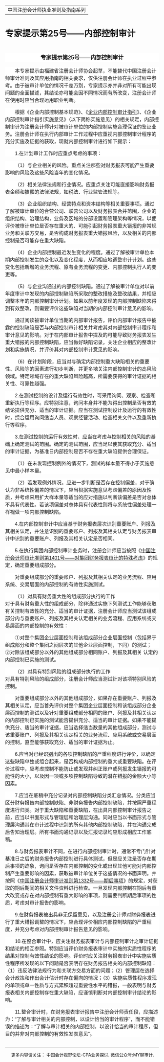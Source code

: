 ﻿<!DOCTYPE HTML PUBLIC "-//W3C//DTD HTML 4.0 Transitional//EN">
<HTML xmlns:o = "urn:schemas-microsoft-com:office:office"><HEAD><TITLE>专家提示第25号——内部控制审计</TITLE>
<META content="text/html; charset=gb2312" http-equiv=Content-Type>
<META name=GENERATOR content="MSHTML 11.00.10570.1001"><LINK rel=stylesheet 
href="_template.css"></HEAD>
<BODY>
<DIV id=nsbanner>
<DIV id=bannerrow1>
<TABLE class=bannerparthead>
  <TBODY>
  <TR id=hdr>
    <TD class=runninghead noWrap>中国注册会计师执业准则及指南系列</TD></TR></TBODY></TABLE></DIV>
<DIV id=titlerow>
<H1 class=dtH1>专家提示第25号——内部控制审计</H1></DIV></DIV>
<DIV id=nstext><BR>
<P class=MsoNormal 
style="BACKGROUND: white; TEXT-ALIGN: center; MARGIN: 7.5pt 0cm 0pt; LINE-HEIGHT: 22.5pt; mso-pagination: widow-orphan" 
align=center><A name=_GoBack></A><B><SPAN 
style='FONT-SIZE: 13.5pt; FONT-FAMILY: "微软雅黑",sans-serif; mso-bidi-font-family: 宋体; mso-font-kerning: 0pt'>专家提示第<SPAN 
lang=EN-US>25</SPAN>号——内部控制审计<SPAN lang=EN-US><o:p></o:p></SPAN></SPAN></B></P>
<P class=MsoNormal 
style="BACKGROUND: white; TEXT-ALIGN: left; MARGIN: 11.25pt 0cm 0pt; TEXT-INDENT: 24pt; mso-pagination: widow-orphan" 
align=left><A name=No2></A><SPAN 
style='FONT-SIZE: 12pt; FONT-FAMILY: "微软雅黑",sans-serif; mso-bidi-font-family: 宋体; mso-font-kerning: 0pt'>本专家提示由福建省注册会计师协会起草，不能替代中国注册会计师审计准则及其应用指南的相关要求，仅供注册会计师在执业过程中参考。由于被审计单位的情况千差万别，专家提示亦并非对所有可能出现问题的全面描述，其结论亦可能会因不同情况而有所改变，注册会计师在使用时应当合理运用职业判断。<SPAN 
lang=EN-US><o:p></o:p></SPAN></SPAN></P>
<P class=MsoNormal 
style="BACKGROUND: white; TEXT-ALIGN: left; MARGIN: 11.25pt 0cm 0pt; TEXT-INDENT: 24pt; mso-pagination: widow-orphan" 
align=left><A name=No3></A><SPAN 
style='FONT-SIZE: 12pt; FONT-FAMILY: "微软雅黑",sans-serif; mso-bidi-font-family: 宋体; mso-font-kerning: 0pt'>根据《企业内部控制基本规范》、《<U>企业内部控制审计指引</U>》、《企业内部控制审计指引实施意见》（以下简称实施意见）的相关规定，内部控制审计为注册会计师针对被审计单位的内部控制实施合理保证的鉴证业务。注册会计师在执行内部审计工作过程中应重视内部控制审计程序的充分实施及证据的获取，现就内部控制审计进行如下提示：<SPAN 
lang=EN-US><o:p></o:p></SPAN></SPAN></P>
<P class=MsoNormal 
style="BACKGROUND: white; TEXT-ALIGN: left; MARGIN: 11.25pt 0cm 0pt; TEXT-INDENT: 24pt; mso-pagination: widow-orphan" 
align=left><A name=No4_D1></A><SPAN lang=EN-US 
style='FONT-SIZE: 12pt; FONT-FAMILY: "微软雅黑",sans-serif; mso-bidi-font-family: 宋体; mso-font-kerning: 0pt'>1.</SPAN><SPAN 
style='FONT-SIZE: 12pt; FONT-FAMILY: "微软雅黑",sans-serif; mso-bidi-font-family: 宋体; mso-font-kerning: 0pt'>在计划审计工作时应重点考虑的事项：<SPAN 
lang=EN-US><o:p></o:p></SPAN></SPAN></P>
<P class=MsoNormal 
style="BACKGROUND: white; TEXT-ALIGN: left; MARGIN: 11.25pt 0cm 0pt; TEXT-INDENT: 24pt; mso-pagination: widow-orphan" 
align=left><A name=No5_D1></A><SPAN 
style='FONT-SIZE: 12pt; FONT-FAMILY: "微软雅黑",sans-serif; mso-bidi-font-family: 宋体; mso-font-kerning: 0pt'>（<SPAN 
lang=EN-US>1</SPAN>）与企业相关的风险。重点关注那些对财务报表可能产生重要影响的风险及这些风险当年的变化情况。<SPAN 
lang=EN-US><o:p></o:p></SPAN></SPAN></P>
<P class=MsoNormal 
style="BACKGROUND: white; TEXT-ALIGN: left; MARGIN: 11.25pt 0cm 0pt; TEXT-INDENT: 24pt; mso-pagination: widow-orphan" 
align=left><A name=No6_D2></A><SPAN 
style='FONT-SIZE: 12pt; FONT-FAMILY: "微软雅黑",sans-serif; mso-bidi-font-family: 宋体; mso-font-kerning: 0pt'>（<SPAN 
lang=EN-US>2</SPAN>）相关法律法规和行业情况。应重点关注可能直接影响财务报表金额和披露的法律法规，如税法、行业监管法规等。<SPAN 
lang=EN-US><o:p></o:p></SPAN></SPAN></P>
<P class=MsoNormal 
style="BACKGROUND: white; TEXT-ALIGN: left; MARGIN: 11.25pt 0cm 0pt; TEXT-INDENT: 24pt; mso-pagination: widow-orphan" 
align=left><A name=No7_D3></A><SPAN 
style='FONT-SIZE: 12pt; FONT-FAMILY: "微软雅黑",sans-serif; mso-bidi-font-family: 宋体; mso-font-kerning: 0pt'>（<SPAN 
lang=EN-US>3</SPAN>）企业组织结构、经营特点和资本结构等相关重要事项。通过了解被审计单位的合营公司、联营公司以及财务报表合并范围，企业的组织结构、治理结构，业务及区域的分部设置和管理架构等情况，以便评价被审计单位是否存在重大的、可能引起财务报表重大错报的非常规业务和关联方交易，是否构成财务报表重大错报风险，以及相关的内部控制是否可能存在重大缺陷。<SPAN 
lang=EN-US><o:p></o:p></SPAN></SPAN></P>
<P class=MsoNormal 
style="BACKGROUND: white; TEXT-ALIGN: left; MARGIN: 11.25pt 0cm 0pt; TEXT-INDENT: 24pt; mso-pagination: widow-orphan" 
align=left><A name=No8_D4></A><SPAN 
style='FONT-SIZE: 12pt; FONT-FAMILY: "微软雅黑",sans-serif; mso-bidi-font-family: 宋体; mso-font-kerning: 0pt'>（<SPAN 
lang=EN-US>4</SPAN>）企业内部控制最近发生变化的程度。通过了解被审计单位本期内部控制发生的变化以及变化程度，从而相应地调整审计计划。这些变化包括新增的业务流程、原有业务流程的变更、内部控制执行人的变更等。<SPAN 
lang=EN-US><o:p></o:p></SPAN></SPAN></P>
<P class=MsoNormal 
style="BACKGROUND: white; TEXT-ALIGN: left; MARGIN: 11.25pt 0cm 0pt; TEXT-INDENT: 24pt; mso-pagination: widow-orphan" 
align=left><A name=No9_D5></A><SPAN 
style='FONT-SIZE: 12pt; FONT-FAMILY: "微软雅黑",sans-serif; mso-bidi-font-family: 宋体; mso-font-kerning: 0pt'>（<SPAN 
lang=EN-US>5</SPAN>）与企业沟通过的内部控制缺陷。通过了解被审计单位对以前年度审计中发现的内部控制缺陷所采取的整改措施及整改结果，并相应调整本年的内部控制审计计划。如果以前年度发现的内部控制缺陷未得到有效整改，则需要评价这些缺陷对当期的内部控制审计意见的影响。<SPAN 
lang=EN-US><o:p></o:p></SPAN></SPAN></P>
<P class=MsoNormal 
style="BACKGROUND: white; TEXT-ALIGN: left; MARGIN: 11.25pt 0cm 0pt; TEXT-INDENT: 24pt; mso-pagination: widow-orphan" 
align=left><A name=No10></A><SPAN 
style='FONT-SIZE: 12pt; FONT-FAMILY: "微软雅黑",sans-serif; mso-bidi-font-family: 宋体; mso-font-kerning: 0pt'>通过阅读被审计单位当期的内部审计报告，评价内部审计报告中披露的控制缺陷是否与内部控制审计相关并考虑其对内部控制审计程序和审计意见的影响。对于在内部审计报告中提及的可能导致财务报表发生重大错报的内部控制缺陷，应当做好缺陷记录，关注企业相应的整改计划和实施情况，并评价其对内部控制审计意见的影响。<SPAN 
lang=EN-US><o:p></o:p></SPAN></SPAN></P>
<P class=MsoNormal 
style="BACKGROUND: white; TEXT-ALIGN: left; MARGIN: 11.25pt 0cm 0pt; TEXT-INDENT: 24pt; mso-pagination: widow-orphan" 
align=left><A name=No11_D6></A><SPAN 
style='FONT-SIZE: 12pt; FONT-FAMILY: "微软雅黑",sans-serif; mso-bidi-font-family: 宋体; mso-font-kerning: 0pt'>（<SPAN 
lang=EN-US>6</SPAN>）在计划阶段，应当对与确定内部控制重大缺陷相关的重要性、风险等的因素进行初步判断，并更多地关注内部控制审计的高风险领域。特定领域存在的重大缺陷风险越高，所需要获得的审计证据的相关性、可靠性越强。<SPAN 
lang=EN-US><o:p></o:p></SPAN></SPAN></P>
<P class=MsoNormal 
style="BACKGROUND: white; TEXT-ALIGN: left; MARGIN: 11.25pt 0cm 0pt; TEXT-INDENT: 24pt; mso-pagination: widow-orphan" 
align=left><A name=No12_D2></A><SPAN lang=EN-US 
style='FONT-SIZE: 12pt; FONT-FAMILY: "微软雅黑",sans-serif; mso-bidi-font-family: 宋体; mso-font-kerning: 0pt'>2.</SPAN><SPAN 
style='FONT-SIZE: 12pt; FONT-FAMILY: "微软雅黑",sans-serif; mso-bidi-font-family: 宋体; mso-font-kerning: 0pt'>在测试控制的设计及运行有效性时，可采用询问、观察、检查和重新执行等程序。应特别注意，询问本身并不能为得出控制是否有效的结论提供充分、适当的审计证据。应当在测试控制设计及运行的有效性时，综合运用询问适当人员、观察经营活动、检查相关文件以及重新执行等程序。<SPAN 
lang=EN-US><o:p></o:p></SPAN></SPAN></P>
<P class=MsoNormal 
style="BACKGROUND: white; TEXT-ALIGN: left; MARGIN: 11.25pt 0cm 0pt; TEXT-INDENT: 24pt; mso-pagination: widow-orphan" 
align=left><A name=No13_D3></A><SPAN lang=EN-US 
style='FONT-SIZE: 12pt; FONT-FAMILY: "微软雅黑",sans-serif; mso-bidi-font-family: 宋体; mso-font-kerning: 0pt'>3.</SPAN><SPAN 
style='FONT-SIZE: 12pt; FONT-FAMILY: "微软雅黑",sans-serif; mso-bidi-font-family: 宋体; mso-font-kerning: 0pt'>在测试控制的运行有效性时，应当在考虑与控制相关的风险的基础上确定测试的范围。确定的测试范围，应当足以使其获取充分、适当的审计证据，为基准日内部控制是否不存在重大缺陷提供合理保证。<SPAN 
lang=EN-US><o:p></o:p></SPAN></SPAN></P>
<P class=MsoNormal 
style="BACKGROUND: white; TEXT-ALIGN: left; MARGIN: 11.25pt 0cm 0pt; TEXT-INDENT: 24pt; mso-pagination: widow-orphan" 
align=left><A name=No14_D1></A><SPAN 
style='FONT-SIZE: 12pt; FONT-FAMILY: "微软雅黑",sans-serif; mso-bidi-font-family: 宋体; mso-font-kerning: 0pt'>（<SPAN 
lang=EN-US>1</SPAN>）在未发现控制例外的情况下，测试的样本量不得小于实施意见中最小样本量。<SPAN 
lang=EN-US><o:p></o:p></SPAN></SPAN></P>
<P class=MsoNormal 
style="BACKGROUND: white; TEXT-ALIGN: left; MARGIN: 11.25pt 0cm 0pt; TEXT-INDENT: 24pt; mso-pagination: widow-orphan" 
align=left><A name=No15_D2></A><SPAN 
style='FONT-SIZE: 12pt; FONT-FAMILY: "微软雅黑",sans-serif; mso-bidi-font-family: 宋体; mso-font-kerning: 0pt'>（<SPAN 
lang=EN-US>2</SPAN>）若发现例外情况，应进一步判断是否存在控制偏差，对于确认为非系统性偏差的情况下，应当根据实施意见考虑偏差的原因及性质，并考虑采用扩大样本量等适当的应对措施以判断该偏差是否对总体不具有代表性。若该项偏差对总体具有代表性则将与系统性偏差处理一样视做一项内部控制缺陷。<SPAN 
lang=EN-US><o:p></o:p></SPAN></SPAN></P>
<P class=MsoNormal 
style="BACKGROUND: white; TEXT-ALIGN: left; MARGIN: 11.25pt 0cm 0pt; TEXT-INDENT: 24pt; mso-pagination: widow-orphan" 
align=left><A name=No16_D4></A><SPAN lang=EN-US 
style='FONT-SIZE: 12pt; FONT-FAMILY: "微软雅黑",sans-serif; mso-bidi-font-family: 宋体; mso-font-kerning: 0pt'>4.</SPAN><SPAN 
style='FONT-SIZE: 12pt; FONT-FAMILY: "微软雅黑",sans-serif; mso-bidi-font-family: 宋体; mso-font-kerning: 0pt'>在内部控制审计中应当基于财务报表层次识别重要账户、列报及其相关认定，并注意识别的重要账户、列报及其相关认定与财务报表审计中识别的重要账户、列报及其相关认定是否相同。<SPAN 
lang=EN-US><o:p></o:p></SPAN></SPAN></P>
<P class=MsoNormal 
style="BACKGROUND: white; TEXT-ALIGN: left; MARGIN: 11.25pt 0cm 0pt; TEXT-INDENT: 24pt; mso-pagination: widow-orphan" 
align=left><A name=No17_D5></A><SPAN lang=EN-US 
style='FONT-SIZE: 12pt; FONT-FAMILY: "微软雅黑",sans-serif; mso-bidi-font-family: 宋体; mso-font-kerning: 0pt'>5.</SPAN><SPAN 
style='FONT-SIZE: 12pt; FONT-FAMILY: "微软雅黑",sans-serif; mso-bidi-font-family: 宋体; mso-font-kerning: 0pt'>在执行集团内部控制审计业务时，注册会计师应当按照《<U>中国注册会计师审计准则第<SPAN 
lang=EN-US>1401</SPAN>号——对集团财务报表审计的特殊考虑</U>》的规定，确定重要组成部分。<SPAN 
lang=EN-US><o:p></o:p></SPAN></SPAN></P>
<P class=MsoNormal 
style="BACKGROUND: white; TEXT-ALIGN: left; MARGIN: 11.25pt 0cm 0pt; TEXT-INDENT: 24pt; mso-pagination: widow-orphan" 
align=left><A name=No18></A><SPAN 
style='FONT-SIZE: 12pt; FONT-FAMILY: "微软雅黑",sans-serif; mso-bidi-font-family: 宋体; mso-font-kerning: 0pt'>对重要组成部分的重要账户、列报及其相关认定的业务流程、应用系统、交易层面的内部控制的有效性实施测试。<SPAN 
lang=EN-US><o:p></o:p></SPAN></SPAN></P>
<P class=MsoNormal 
style="BACKGROUND: white; TEXT-ALIGN: left; MARGIN: 11.25pt 0cm 0pt; TEXT-INDENT: 24pt; mso-pagination: widow-orphan" 
align=left><A name=No19_D1></A><SPAN 
style='FONT-SIZE: 12pt; FONT-FAMILY: "微软雅黑",sans-serif; mso-bidi-font-family: 宋体; mso-font-kerning: 0pt'>（<SPAN 
lang=EN-US>1</SPAN>）对具有财务重大性的组成部分执行的工作<SPAN 
lang=EN-US><o:p></o:p></SPAN></SPAN></P>
<P class=MsoNormal 
style="TEXT-ALIGN: left; MARGIN: 0cm 0cm 0pt; mso-pagination: widow-orphan" 
align=left><SPAN 
style='FONT-SIZE: 12pt; FONT-FAMILY: "微软雅黑",sans-serif; BACKGROUND: white; mso-bidi-font-family: 宋体; mso-font-kerning: 0pt'>对于具有财务重大性的组成部分，除非通过实施下列测试工作能够获取有关控制有效性的充分、适当的审计证据，注册会计师应当测试该组成部分内与重要账户、列报及其相关认定相关的业务流程、应用系统或交易层面的内部控制的有效性：</SPAN><SPAN 
lang=EN-US 
style="FONT-SIZE: 12pt; FONT-FAMILY: 宋体; mso-bidi-font-family: 宋体; mso-font-kerning: 0pt"><o:p></o:p></SPAN></P>
<P class=MsoNormal 
style="BACKGROUND: white; TEXT-ALIGN: left; MARGIN: 11.25pt 0cm 0pt; TEXT-INDENT: 24pt; mso-pagination: widow-orphan" 
align=left><A name=No20></A><SPAN 
style='FONT-SIZE: 12pt; FONT-FAMILY: "微软雅黑",sans-serif; mso-bidi-font-family: 宋体; mso-font-kerning: 0pt'>①对整个集团企业层面控制和该组成部分企业层面控制（包括界于组成部分和整个集团之间层次的其他企业层面控制，下同）的测试；<SPAN 
lang=EN-US><o:p></o:p></SPAN></SPAN></P>
<P class=MsoNormal 
style="TEXT-ALIGN: left; MARGIN: 0cm 0cm 0pt; mso-pagination: widow-orphan" 
align=left><SPAN 
style='FONT-SIZE: 12pt; FONT-FAMILY: "微软雅黑",sans-serif; BACKGROUND: white; mso-bidi-font-family: 宋体; mso-font-kerning: 0pt'>②对除该组成部分以外的其他组成部分相同账户、列报及其相关 
认定的内部控制已实施的测试。</SPAN><SPAN lang=EN-US 
style="FONT-SIZE: 12pt; FONT-FAMILY: 宋体; mso-bidi-font-family: 宋体; mso-font-kerning: 0pt"><o:p></o:p></SPAN></P>
<P class=MsoNormal 
style="BACKGROUND: white; TEXT-ALIGN: left; MARGIN: 11.25pt 0cm 0pt; TEXT-INDENT: 24pt; mso-pagination: widow-orphan" 
align=left><A name=No21_D2></A><SPAN 
style='FONT-SIZE: 12pt; FONT-FAMILY: "微软雅黑",sans-serif; mso-bidi-font-family: 宋体; mso-font-kerning: 0pt'>（<SPAN 
lang=EN-US>2</SPAN>）对具有特别风险的组成部分执行的工作<SPAN 
lang=EN-US><o:p></o:p></SPAN></SPAN></P>
<P class=MsoNormal 
style="TEXT-ALIGN: left; MARGIN: 0cm 0cm 0pt; mso-pagination: widow-orphan" 
align=left><SPAN 
style='FONT-SIZE: 12pt; FONT-FAMILY: "微软雅黑",sans-serif; BACKGROUND: white; mso-bidi-font-family: 宋体; mso-font-kerning: 0pt'>对具有特别风险的组成部分，注册会计师应当测试针对该项特别风险的控制。</SPAN><SPAN 
lang=EN-US 
style="FONT-SIZE: 12pt; FONT-FAMILY: 宋体; mso-bidi-font-family: 宋体; mso-font-kerning: 0pt"><o:p></o:p></SPAN></P>
<P class=MsoNormal 
style="BACKGROUND: white; TEXT-ALIGN: left; MARGIN: 11.25pt 0cm 0pt; TEXT-INDENT: 24pt; mso-pagination: widow-orphan" 
align=left><A name=No22></A><SPAN 
style='FONT-SIZE: 12pt; FONT-FAMILY: "微软雅黑",sans-serif; mso-bidi-font-family: 宋体; mso-font-kerning: 0pt'>对重要组成部分以外的其他组成部分，如果存在重要账户、列报及其相关认定，应当首先评价对整个集团企业层面控制和该组成部分企业层面控制的测试以及针对重要组成部分相同的账户、列报及其相关认定的内部控制已实施的测试能否提供充分、适当的审计证据。如果不能提供充分、适当的审计证据，应当选择适当数量的其他组成部分，测试与该重要账户、列报及其相关认定相关的业务流程、应用系统或交易层面的控制，直至能够获取充分、适当的审计证据为止。<SPAN 
lang=EN-US><o:p></o:p></SPAN></SPAN></P>
<P class=MsoNormal 
style="BACKGROUND: white; TEXT-ALIGN: left; MARGIN: 11.25pt 0cm 0pt; TEXT-INDENT: 24pt; mso-pagination: widow-orphan" 
align=left><A name=No23_D6></A><SPAN lang=EN-US 
style='FONT-SIZE: 12pt; FONT-FAMILY: "微软雅黑",sans-serif; mso-bidi-font-family: 宋体; mso-font-kerning: 0pt'>6.</SPAN><SPAN 
style='FONT-SIZE: 12pt; FONT-FAMILY: "微软雅黑",sans-serif; mso-bidi-font-family: 宋体; mso-font-kerning: 0pt'>应当对已经识别出的各项控制缺陷的严重程度进行评价，以确定这些缺陷单独或组合起来，是否构成内部控制的重大或重要缺陷。在评价过程中，应考虑控制不能防止或发现并纠正账户或列报发生错报的可能性的大小，以及因一项或多项控制缺陷导致的潜在错报的金额大小等因素。<SPAN 
lang=EN-US><o:p></o:p></SPAN></SPAN></P>
<P class=MsoNormal 
style="BACKGROUND: white; TEXT-ALIGN: left; MARGIN: 11.25pt 0cm 0pt; TEXT-INDENT: 24pt; mso-pagination: widow-orphan" 
align=left><A name=No24_D7></A><SPAN lang=EN-US 
style='FONT-SIZE: 12pt; FONT-FAMILY: "微软雅黑",sans-serif; mso-bidi-font-family: 宋体; mso-font-kerning: 0pt'>7.</SPAN><SPAN 
style='FONT-SIZE: 12pt; FONT-FAMILY: "微软雅黑",sans-serif; mso-bidi-font-family: 宋体; mso-font-kerning: 0pt'>应当在底稿中充分记录对内部控制缺陷分类汇总情况。分类应当区分财务报告内部控制缺陷、非财务报告内部控制缺陷，并按照严重程度进行归类。对于重大缺陷和重要缺陷，在出具内部控制审计报告之前，应当以书面形式与管理层和治理层沟通。同时应当以书面形式与管理层沟通其在审计过程中识别的所有其他内部控制缺陷，并在沟通完成后告知治理层。所有书面沟通记录以及汇报记录均应形成相应工作底稿。<SPAN 
lang=EN-US><o:p></o:p></SPAN></SPAN></P>
<P class=MsoNormal 
style="BACKGROUND: white; TEXT-ALIGN: left; MARGIN: 11.25pt 0cm 0pt; TEXT-INDENT: 24pt; mso-pagination: widow-orphan" 
align=left><A name=No25_D8></A><SPAN lang=EN-US 
style='FONT-SIZE: 12pt; FONT-FAMILY: "微软雅黑",sans-serif; mso-bidi-font-family: 宋体; mso-font-kerning: 0pt'>8.</SPAN><SPAN 
style='FONT-SIZE: 12pt; FONT-FAMILY: "微软雅黑",sans-serif; mso-bidi-font-family: 宋体; mso-font-kerning: 0pt'>与财务报表审计不同，在进行内部控制审计时，通常不专门针对基准日之后的财务报告内部控制进行具体测试，但是应关注是否存在期后事项的迹象，询问是否存在内部控制的变化或出现其他可能对内部控制产生重要影响的因素，获取被审计单位关于这些情况的书面声明，并按照《<U>中国注册会计师审计准则第<SPAN 
lang=EN-US>1332</SPAN>号——期后事项</U>》的规定，对获取的期后期间的相关文件资料进行检查。一旦发现内部控制在期后有重大改变或存在对内部控制有重大影响的事项，则需要判断期后事项的性质，考虑对审计报告的影响。<SPAN 
lang=EN-US><o:p></o:p></SPAN></SPAN></P>
<P class=MsoNormal 
style="BACKGROUND: white; TEXT-ALIGN: left; MARGIN: 11.25pt 0cm 0pt; TEXT-INDENT: 24pt; mso-pagination: widow-orphan" 
align=left><A name=No26_D9></A><SPAN lang=EN-US 
style='FONT-SIZE: 12pt; FONT-FAMILY: "微软雅黑",sans-serif; mso-bidi-font-family: 宋体; mso-font-kerning: 0pt'>9.</SPAN><SPAN 
style='FONT-SIZE: 12pt; FONT-FAMILY: "微软雅黑",sans-serif; mso-bidi-font-family: 宋体; mso-font-kerning: 0pt'>在财务报表被出具非无保留意见，以及注册会计师对财务报表进行了重大错报调整的情况下，应合理评价相应内部控制缺陷的严重程度，并充分考虑对内部控制审计报告意见的影响。<SPAN 
lang=EN-US><o:p></o:p></SPAN></SPAN></P>
<P class=MsoNormal 
style="BACKGROUND: white; TEXT-ALIGN: left; MARGIN: 11.25pt 0cm 0pt; TEXT-INDENT: 24pt; mso-pagination: widow-orphan" 
align=left><A name=No27_D10></A><SPAN lang=EN-US 
style='FONT-SIZE: 12pt; FONT-FAMILY: "微软雅黑",sans-serif; mso-bidi-font-family: 宋体; mso-font-kerning: 0pt'>10.</SPAN><SPAN 
style='FONT-SIZE: 12pt; FONT-FAMILY: "微软雅黑",sans-serif; mso-bidi-font-family: 宋体; mso-font-kerning: 0pt'>在整合审计中，应关注财务报表审计与内部控制审计之审计证据和结论的相互参照。特别应当评价财务报表审计中实施的实质性程序的结果对控制有效性结论的影响。评价时应关注财务报表审计中实施实质性程序所发现的以下问题是否表明存在财务报告相关的内部控制缺陷：（<SPAN 
lang=EN-US>1</SPAN>）违反法律法规行为和关联方交易方面的问题；（<SPAN 
lang=EN-US>2</SPAN>）管理层在选择会计政策和作出会计估计时存在偏向的情况；（<SPAN 
lang=EN-US>3</SPAN>）实施实质性程序发现的单项或单一性质与方式累积超过重要性水平的错报，一般表明与财务报表相关内部控制存在重大缺陷，应谨慎判断对内部控制审计结论的影响。<SPAN 
lang=EN-US><o:p></o:p></SPAN></SPAN></P>
<P class=MsoNormal 
style="BACKGROUND: white; TEXT-ALIGN: left; MARGIN: 11.25pt 0cm 0pt; TEXT-INDENT: 24pt; mso-pagination: widow-orphan" 
align=left><A name=No28_D11></A><SPAN lang=EN-US 
style='FONT-SIZE: 12pt; FONT-FAMILY: "微软雅黑",sans-serif; mso-bidi-font-family: 宋体; mso-font-kerning: 0pt'>11.</SPAN><SPAN 
style='FONT-SIZE: 12pt; FONT-FAMILY: "微软雅黑",sans-serif; mso-bidi-font-family: 宋体; mso-font-kerning: 0pt'>整合审计时，在财务报表审计报告中注册会计师责任段，应描述为：“了解与审计相关的内部控制，以设计恰当的审计程序”，而不能错误的描述为：“了解与审计相关的内部控制，以设计恰当的审计程序，但目的并非对内部控制的有效性发表意见”。<SPAN 
lang=EN-US><o:p></o:p></SPAN></SPAN></P>
<P class=MsoNormal style="MARGIN: 0cm 0cm 0pt"><SPAN lang=EN-US><o:p><FONT 
size=3 face=Calibri>&nbsp;</FONT></o:p></SPAN></P>
<P>
<HR>

<P></P></DIV>
<DIV class=footer>
<P>&nbsp;&nbsp;&nbsp;&nbsp;&nbsp;更多内容请关注： 中国会计视野论坛-CPA业务探讨. 
微信公众号:MY聊审计.</P></DIV></BODY></HTML>
